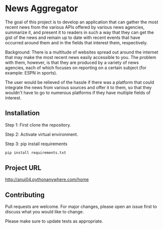 # News Aggregator

The goal of this project is to develop an application that can gather the most recent news from the various APIs offered by various news agencies, summarize it, and present it to readers in such a way that they can get the gist of the news and remain up to date with recent events that have occurred around them and in the fields that interest them, respectively.

Background: There is a multitude of websites spread out around the internet that may make the most recent news easily accessible to you. The problem with them, however, is that they are produced by a variety of news agencies, each of which focuses on reporting on a certain subject (for example: ESPN in sports). 

The user would be relieved of the hassle if there was a platform that could integrate the news from various sources and offer it to them, so that they wouldn't have to go to numerous platforms if they have multiple fields of interest.






## Installation
Step 1: First clone the repository.

Step 2: Activate virtual environment.
 
Step 3: pip install requirements

```bash
pip install requirements.txt
```

## Project URL
http://anuj04.pythonanywhere.com/home


## Contributing
Pull requests are welcome. For major changes, please open an issue first
to discuss what you would like to change.

Please make sure to update tests as appropriate.

